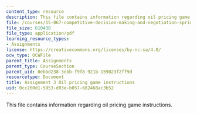 ```yaml
---
content_type: resource
description: This file contains information regarding oil pricing game instructions.
file: /courses/15-067-competitive-decision-making-and-negotiation-spring-2011/0cc260d15953d93eb057682468ac3b52_MIT15_067S11_assgn03instru.pdf
file_size: 610438
file_type: application/pdf
learning_resource_types:
- Assignments
license: https://creativecommons.org/licenses/by-nc-sa/4.0/
ocw_type: OCWFile
parent_title: Assignments
parent_type: CourseSection
parent_uid: 0ebbd238-3ebb-f9f8-921b-159023f2ff9d
resourcetype: Document
title: Assignment 3 Oil pricing game instructions
uid: 0cc260d1-5953-d93e-b057-682468ac3b52
---
```

This file contains information regarding oil pricing game instructions.
